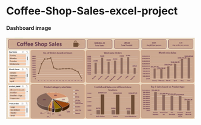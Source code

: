 # Coffee-Shop-Sales-excel-project
<h4>Dashboard image</h4>
<img src="coffee sales dashboard image.jpg">
